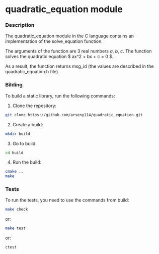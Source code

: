 # quadratic_equation module

### Description

The quadratic_equation module in the C language contains 
an implementation of the solve_equation function. 

The arguments of the function are 3 real numbers $a$, $b$, $c$. 
The function solves the quadratic equation $ ax^2 + bx + c = 0 $. 

As a result, the function returns msg_id (the values are described 
in the quadratic_equation.h file).

### Bilding

To build a static library, run the following commands:

1) Clone the repository:
```bash
git clone https://github.com/arseny114/quadratic_equation.git
```
2) Create a build:
```bash
mkdir build
```
3) Go to build:
```bash
cd build
```
4) Run the build:
```bash
cmake ..
make
```

### Tests

To run the tests, you need to use the commands from build:
```bash
make check
```
or:
```bash
make test
```
or:
```bash
ctest
```
